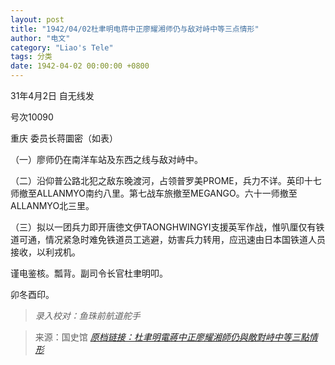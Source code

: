 ```yaml
---
layout: post
title: "1942/04/02杜聿明电蒋中正廖耀湘师仍与敌对峙中等三点情形"
author: "电文"
category: "Liao's Tele"
tags: 分类
date: 1942-04-02 00:00:00 +0800
---
```

31年4月2日 自无线发 

号次10090

重庆 委员长蒋圜密（如表）

（一）廖师仍在南洋车站及东西之线与敌对峙中。

（二）沿仰普公路北犯之敌东晚渡河，占领普罗美PROME，兵力不详。英印十七师撤至ALLANMYO南约八里。第七战车旅撤至MEGANGO。六十一师撤至ALLANMYO北三里。

（三）拟以一团兵力即开唐徳文伊TAONGHWINGYI支援英军作战，惟叭厘仅有铁道可通，情况紧急时难免铁道员工逃避，妨害兵力转用，应迅速由日本国铁道人员接收，以利戎机。

谨电鉴核。瓢背。副司令长官杜聿明叩。

卯冬酉印。

> *录入校对：鱼珠前航道舵手*

> 来源：国史馆 [*原档链接：杜聿明電蔣中正廖耀湘師仍與敵對峙中等三點情形*](https://ahonline.drnh.gov.tw/index.php?act=Display/image/5896932V6y9EdF#85F)
